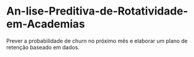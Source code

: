 # An-lise-Preditiva-de-Rotatividade-em-Academias
Prever a probabilidade de churn no próximo mês e elaborar um plano de retenção baseado em dados.
